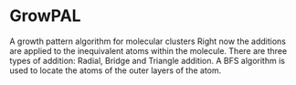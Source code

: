 # GrowPAL
A growth pattern algorithm for molecular clusters
Right now the additions are applied to the inequivalent atoms within the molecule.
There are three types of addition: Radial, Bridge and Triangle addition.
A BFS algorithm is used to locate the atoms of the outer layers of the atom.
